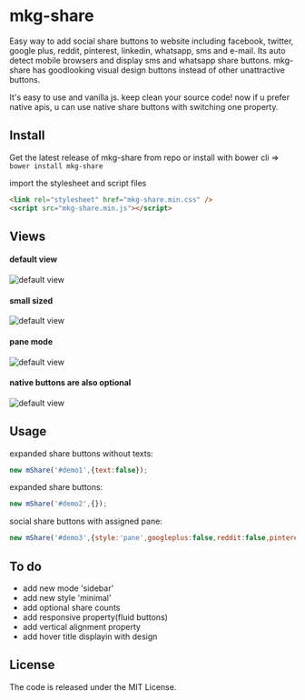 # mkg-share
Easy way to add social share buttons to website including facebook, twitter, google plus, reddit, pinterest, linkedin, whatsapp, sms and e-mail. Its auto detect mobile browsers and display sms and whatsapp share buttons. mkg-share has goodlooking visual design buttons instead of other unattractive buttons.

It's easy to use and vanilla js. keep clean your source code! now if u prefer native apis, u can use native share buttons with switching one property.

## Install
Get the latest release of mkg-share from repo or install with bower cli => `bower install mkg-share`

import the stylesheet and script files
```html
<link rel="stylesheet" href="mkg-share.min.css" />
<script src="mkg-share.min.js"></script>
```
## Views

#### default view
![default view](https://raw.githubusercontent.com/mkg0/mkg-share/master/demo/assets/1.jpg)
#### small sized
![default view](https://raw.githubusercontent.com/mkg0/mkg-share/master/demo/assets/2.jpg)
#### pane mode
![default view](https://raw.githubusercontent.com/mkg0/mkg-share/master/demo/assets/3.gif)
#### native buttons are also optional
![default view](https://raw.githubusercontent.com/mkg0/mkg-share/master/demo/assets/4.jpg)

## Usage

expanded share buttons without texts:
```js
new mShare('#demo1',{text:false});
```

expanded share buttons:
```js
new mShare('#demo2',{});
```

social share buttons with assigned pane:
```js
new mShare('#demo3',{style:'pane',googleplus:false,reddit:false,pinterest:false});
```

## To do
- add new mode 'sidebar'
- add new style 'minimal'
- add optional share counts
- add responsive property(fluid buttons)
- add vertical alignment property
- add hover title displayin with design

## License

The code is released under the MIT License.
